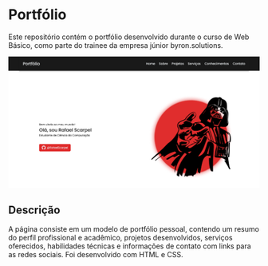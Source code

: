 # Portfólio

Este repositório contém o portfólio desenvolvido durante o curso de Web Básico, como parte do trainee da empresa júnior byron.solutions.

![Preview do Site](assets/img/preview-portfolio.png)

## Descrição
A página consiste em um modelo de portfólio pessoal, contendo um resumo do perfil profissional e acadêmico, projetos desenvolvidos, serviços oferecidos, habilidades técnicas e informações de contato com links para as redes sociais. Foi desenvolvido com HTML e CSS.
